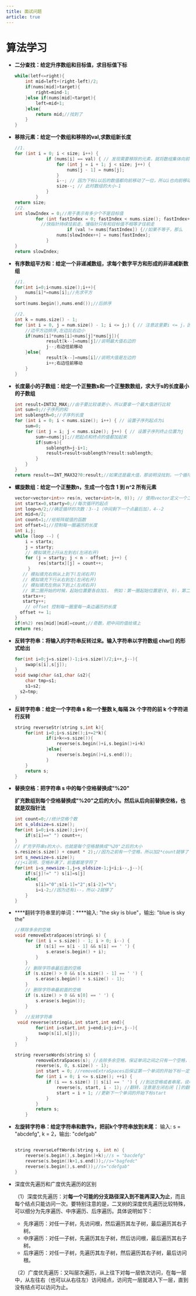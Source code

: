 ```yaml
---
title: 面试问题
article: true
---
```


# 算法学习
- **二分查找：给定升序数组和目标值，求目标值下标**
    
    ```cpp
    while(letf<=right){
        int mid=left+(right-left)/2;
        if(nums[mid]>target){
            right=mind-1;
        }else if(nums[mid]<target){
            left=mid+1;
        }else{
            return mid;//找到了
        }
    }
    ```
    
- **移除元素：给定一个数组和移除的val,求数组新长度**
    
    ```cpp
    //1.
    for (int i = 0; i < size; i++) {
                if (nums[i] == val) { // 发现需要移除的元素，就将数组集体向前移动一位
                    for (int j = i + 1; j < size; j++) {
                        nums[j - 1] = nums[j];
                    }
                    i--; // 因为下标i以后的数值都向前移动了一位，所以i也向前移动一位
                    size--; // 此时数组的大小-1
                }
            }
    return size;
    //2.
    int slowIndex = 0;//用于表示有多少个不是目标值
            for (int fastIndex = 0; fastIndex < nums.size(); fastIndex++) {
              //快指针持续往前走，慢指针只有和目标值不相等才往前走  
    					if (val != nums[fastIndex]) {//如果不等于，那么
                    nums[slowIndex++] = nums[fastIndex];
                }
    }
    return slowIndex;
    ```
    
- **有序数组平方和：给定一个非递减数组，求每个数字平方和形成的非递减新数组**
    
    ```cpp
    //1.
    for(int i=0;i<nums.size();i++){
    	nums[i]*=nums[i];//先求平方
    }
    sort(nums.begin(),nums.end());//后排序
    
    //2.
    int k = nums.size() - 1;
    for (int i = 0, j = num.size() - 1; i <= j;) { // 注意这里要i <= j，因为最后要处理两个元素
    	//边平方边排序,左边比右边小
    	if(nums[i]*nums[i]<nums[j]*nums[j]){
    			result[k--]=nums[j]//说明最大值右边的
    			j--;右边往前移动
    	}else{
    			result[k--]=nums[i]//说明大值是左边的
    			i++;右边往前移动
    	}
    }
    ```
    
- **长度最小的子数组：给定一个正整数s和一个正整数数组，求大于s的长度最小的子数组**
    
    ```cpp
    int result=INT32_MAX;//由于要比较谁更小，所以要拿一个最大值进行比较
    int sum=0;//子序列的和
    int sublength=0;//子序列长度
    for (int i = 0; i < nums.size(); i++) { // 设置子序列起点为i
    	sum=0;
    	for (int j = i; j < nums.size(); j++) { // 设置子序列终止位置为j
    		sum+=nums[j];//把起点和终点的值都加起来
    		if(sum>s){
    			sublength=j-i+1;
    			result=result<sublength?result:sublength;
    		}
    	}
    }
    return result==INT_MAX32?0:result;//如果还是最大值，那说明没找到，一个循环都没进，所以返回0
    ```
    
- **螺旋数组：给定一个正整数n，生成一个包含 1 到 n^2 所有元素**
    
    ```cpp
    vector<vector<int>> res(n, vector<int>(n, 0)); // 使用vector定义一个二维数组
    int startx=0,starty=0;//每次循环的起点
    int loop=n/2;//确定循环的次数：3--1（中间剩下一个点最后加），4--2
    int mid=n/2;
    int count=1;//给矩阵赋值的函数
    int offset=1;//控制每一圈遍历的长度
    int i,j;
    while (loop --) {
        i = startx;
        j = starty;
        // 模拟填充上行从左到右(左闭右开)
        for (j = starty; j < n - offset; j++) {
    	     res[startx][j] = count++;
         }
       // 模拟填充右侧从上到下(左闭右开)
       // 模拟填充下行从右到左(左闭右开)
       // 模拟填充左侧从下到上(左闭右开)
       // 第二圈开始的时候，起始位置要各自加1， 例如：第一圈起始位置是(0, 0)，第二圈起始位置是(1, 1)
       startx++;
       starty++;
    	// offset 控制每一圈里每一条边遍历的长度
      offset += 1;
    }
    if(n%2) res[mid][mid]=count;//奇数，把中间的值给填上
    return res;
    ```
    
- **反转字符串：将输入的字符串反转过来。输入字符串以字符数组 char[] 的形式给出**
    
    ```cpp
    for(int i=0;j=s.size()-1;i<s.size()/2;i++,j--){
    	swap(s[i],s[j]);
    }
    void swap(char &s1,char &s2){
    	char tmp=s1;
    	s1=s2;
      s2=tmp;
    }
    ```
    
- **反转字符串：给定一个字符串 s 和一个整数 k,每隔 2k 个字符的前 k 个字符进行反转**
    
    ```cpp
    string reverseStr(string s,int k){
    	for(int i=0;i<s.size();i+=2*k){
    			if(i+k<=s.size()){
    				reverse(s.begin()+i,s.begin()+i+k)
    			}else{
    				reverse(s.begin()+i,s.end());
    			}
    	}
    	return s;
    }
    
    ```
    
- **替换空格：把字符串 s 中的每个空格替换成"%20"**
    
    **扩充数组到每个空格替换成"%20"之后的大小。然后从后向前替换空格，也就是双指针法**
    
    ```cpp
    int count=0;//统计空格个数
    int s_oldsize=s.size();
    for(int i=0;i<s.size();i++){
    	if(s[i]==" ") count++;
    }
    // 扩充字符串s的大小，也就是每个空格替换成"%20"之后的大小
    s.resize(s.size() + count * 2);//因为之前有一个空格，所以加2*count就够了
    int s_newsize=s.size();
    //j<i说明，空格补满了，前面都是字符了
    for(int i=s_newsize-1,j=s_oldsize-1;j<i;i--,j--){
    	if(s[j]!=" ") s[i]=s[j]
    	else{
    		s[i]="0";s[i-1]="2";s[i-2]="%";
    		i=i-2;//因为还有i--，所以-2就够了
    	}		
    }
    
    ```
    
- ****翻转字符串里的单词：****输入: "the sky is blue"，输出: "blue is sky the"
    
    ```cpp
    //移除多余的空格
    void removeExtraSpaces(string& s) {
        for (int i = s.size() - 1; i > 0; i--) {
            if (s[i] == s[i - 1] && s[i] == ' ') {
                s.erase(s.begin() + i);
            }
        }
        // 删除字符串最后面的空格
        if (s.size() > 0 && s[s.size() - 1] == ' ') {
            s.erase(s.begin() + s.size() - 1);
        }
        // 删除字符串最前面的空格
        if (s.size() > 0 && s[0] == ' ') {
            s.erase(s.begin());
        }
    }
    	//反转字符串
     void reverse(string&s,int start,int end){
    		for(int i=start,int j=end;i<j;i++,j--){
    		 swap(s[i],s[j]);
    	}
    }
    
    string reverseWords(string s) {
            removeExtraSpaces(s); //去除多余空格，保证单词之间之只有一个空格，且字符串首尾没空格。
            reverse(s, 0, s.size() - 1);
            int start = 0; //removeExtraSpaces后保证第一个单词的开始下标一定是0。
            for (int i = 0; i <= s.size(); ++i) {
                if (i == s.size() || s[i] == ' ') { //到达空格或者串尾，说明一个单词结束。进行翻转。
                    reverse(s, start, i - 1); //翻转，注意是左闭右闭 []的翻转。
                    start = i + 1; //更新下一个单词的开始下标start
                }
            }
            return s;
        }
    
    ```
    
- **左旋转字符串：给定字符串和数字k，把前k个字符串放到末尾：** 输入: s = "abcdefg", k = 2，输出: "cdefgab"
    
    ```cpp
    
    string reverseLeftWords(string s, int n) {
    	reverse(s.begin(),s.begin()+k);//s = "bacdefg"
    	reverse(s.begin()k+1,s.end());//s="bagfedc"
    	reverse(s.begin(),s.end());//s="cdefgab"
    }
    ```
    
- 深度优先遍历和广度优先遍历的区别
    
    （1）深度优先遍历：对**每一个可能的分支路径深入到不能再深入为止**，而且每个结点只能访问一次。要特别注意的是，二叉树的深度优先遍历比较特殊，可以细分为先序遍历、中序遍历、后序遍历。具体说明如下：
    
    - 先序遍历：对任一子树，先访问根，然后遍历其左子树，最后遍历其右子树。
    - 中序遍历：对任一子树，先遍历其左子树，然后访问根，最后遍历其右子树。
    - 后序遍历：对任一子树，先遍历其左子树，然后遍历其右子树，最后访问根。
    
    （2）广度优先遍历：又叫层次遍历，从上往下对每一层依次访问，在每一层中，从左往右（也可以从右往左）访问结点，访问完一层就进入下一层，直到没有结点可以访问为止。
